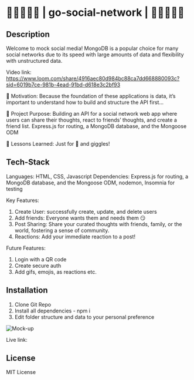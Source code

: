 # 🤝🌐👥🤝🏻 | go-social-network | 🤝🌐👥🤝🏻 

## Description
Welcome to mock social media! MongoDB is a popular choice for many social networks due to its speed with large amounts of data and flexibility with unstructured data.

Video link: https://www.loom.com/share/4916aec80d984bc88ca7dd668880093c?sid=6019b7ce-981b-4ead-91bd-d618e3c2bf93

👾 Motivation: Because the foundation of these applications is data, it’s important to understand how to build and structure the API first...

👾 Project Purpose: Building an API for a social network web app where users can share their thoughts, react to friends’ thoughts, and create a friend list.  Express.js for routing, a MongoDB database, and the Mongoose ODM

👾 Lessons Learned: Just for 💩 and giggles!

## Tech-Stack
Languages: HTML, CSS, Javascript
Dependencies: Express.js for routing, a MongoDB database, and the Mongoose ODM, nodemon, Insomnia for testing

Key Features:
1. Create User: successfully create, update, and delete users
2. Add friends: Everyone wants them and needs them 😏 
3. Post Sharing: Share your curated thoughts with friends, family, or the world, fostering a sense of community.
4. Reactions: Add your immediate reaction to a post!


Future Features:
1. Login with a QR code
2. Create secure auth
3. Add gifs, emojis, as reactions etc.


## Installation 
1. Clone Git Repo
2. Install all dependencies - npm i
3. Edit folder structure and data to your personal preference


![Mock-up]()

Live link: 

## License
MIT License

